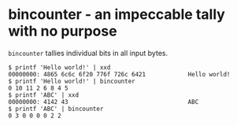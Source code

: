 bincounter - an impeccable tally with no purpose
================================================
`bincounter` tallies individual bits in all input bytes.

```
$ printf 'Hello world!' | xxd
00000000: 4865 6c6c 6f20 776f 726c 6421            Hello world!
$ printf 'Hello world!' | bincounter
0 10 11 2 6 8 4 5
$ printf 'ABC' | xxd
00000000: 4142 43                                  ABC
$ printf 'ABC' | bincounter
0 3 0 0 0 0 2 2
```

